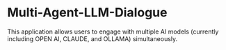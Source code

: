 # Multi-Agent-LLM-Dialogue
This application allows users to engage with multiple AI models (currently including OPEN AI, CLAUDE, and OLLAMA) simultaneously.
